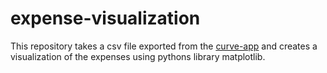 # expense-visualization
This repository takes a csv file exported from the [curve-app](link) and creates a visualization of the expenses using pythons library matplotlib.
